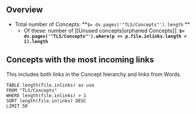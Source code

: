 ## Overview

- Total number of Concepts: **`$= dv.pages('"TLS/Concepts"').length` ** 
	- Of these: number of [[Unused concepts|orphaned Concepts]]:  **`$= dv.pages('"TLS/Concepts"').where(p => p.file.inlinks.length < 1).length`** 

## Concepts with the most incoming links
This includes both links in the Concept hierarchy and links from Words.

```dataview 
TABLE length(file.inlinks) as use 
FROM "TLS/Concepts"
WHERE length(file.inlinks) > 1
SORT length(file.inlinks) DESC
LIMIT 50
```
